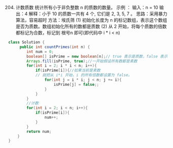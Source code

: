 

204. 计数质数
统计所有小于非负整数 n 的质数的数量。
示例 ：
输入：n = 10
输出：4
解释：小于 10 的质数一共有 4 个, 它们是 2, 3, 5, 7 。
思路：采用暴力算法，容易超时
方法：埃氏筛
(1) 初始化长度为 n 的标记数组，表示这个数组是否为质数。数组初始化所有的数都是质数
(2) 从 2 开始，将每个质数的倍数都标记为合数，标记到 根号n 即可(即代码中 i * i < n)
```java
class Solution {
     public int countPrimes(int n) {
        int num = 0;
        boolean[] isPrime = new boolean[n];// true 表示是质数，false 表示是合数
        Arrays.fill(isPrime, true);//一开始假设所有数都是素数
        for(int i = 2; i * i < n; i++){
            if(isPrime[i]){//如果当前是素数
            // 就把从 i*i 开始，i 的所有倍数都设置为 false。
                for(int j = i * i; j < n; j += i){
                    isPrime[j] = false;;
                }
            }
        }
        //计数
        for(int i = 2; i < n; i++){
            if(isPrime[i]){
                num++;
            }
        }
        return num;
    }
}
```
